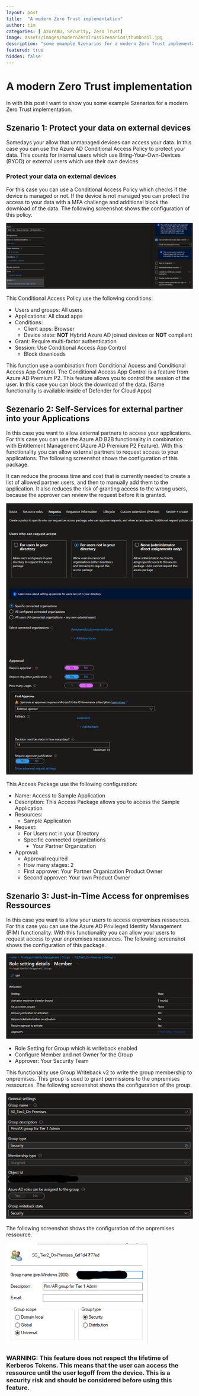 ```yaml
---
layout: post
title:  "A modern Zero Trust implementation"
author: tim
categories: [ AzureAD, Security, Zero Trust]
image: assets/images/modernZeroTrustSzenarios\thumbnail.jpg
description: "some emample Szenarios for a modern Zero Trust implementation"
featured: true
hidden: false
---
```


# A modern Zero Trust implementation

In with this post I want to show you some example Szenarios for a modern Zero Trust implementation.

## Szenario 1: Protect your data on external devices

Somedays your allow that unmanaged devices can access your data. In this case you can use the Azure AD Conditional Access Policy to protect your data. This counts for internal users which use Bring-Your-Own-Devices (BYOD) or external users which use their own devices.

### Protect your data on external devices

For this case you can use a Conditional Access Policy which checks if the device is managed or not. If the device is not managed you can protect the access to your data with a MFA challenge and additional block the download of the data. The following screenshot shows the configuration of this policy.

![Conditional Access Policy](/assets/images/modernZeroTrustSzenarios/ConditionalAccessPolicy.png)

This Conditional Access Policy use the following conditions:

- Users and groups: All users
- Applications: All cloud apps
- Conditions:
  - Client apps: Browser
  - Device state: **NOT** Hybrid Azure AD joined devices or **NOT** compliant
- Grant: Require multi-factor authentication
- Session: Use Conditional Access App Control
  - Block downloads

This function use a combination from Conditional Access and Conditional Access App Control. The Conditional Access App Control is a feature from Azure AD Premium P2. This feature allows you to control the session of the user. In this case you can block the download of the data. (Same functionality is available inside of Defender for Cloud Apps)

## Sezenario 2: Self-Services for external partner into your Applications

In this case you want to allow external partners to access your applications. For this case you can use the Azure AD B2B functionality in combination with Entitlement Managenemt (Azure AD Premium P2 Feature). With this functionality you can allow external partners to request access to your applications. The following screenshot shows the configuration of this package.

It can reduce the process time and cost that is currently needed to create a list of allowed partner users, and then to manually add them to the application. It also reduces the risk of granting access to the wrong users, because the approver can review the request before it is granted.

![Access Package](/assets/images/modernZeroTrustSzenarios/AccessPackage.png)

This Access Package use the following configuration:

- Name: Access to Sample Application
- Description: This Access Package allows you to access the Sample Application
- Resources:
  - Sample Application
- Request: 
  - For Users not in your Directory
  - Specific connected organizations
    - Your Partner Organization
- Approval: 
  - Approval required
  - How many stages: 2
  - First approver: Your Partner Organization Product Owner
  - Second approver: Your own Product Owner

## Szenario 3: Just-in-Time Access for onpremises Ressources

In this case you want to allow your users to access onpremises ressources. For this case you can use the Azure AD Privileged Identity Management (PIM) functionality. With this functionality you can allow your users to request access to your onpremises ressources. The following screenshot shows the configuration of this package.

![PIM](/assets/images/modernZeroTrustSzenarios/PIM.png)

- Role Setting for Group which is writeback enabled
- Configure Member and not Owner for the Group
- Approver: Your Security Team

This functionality use Group Writeback v2 to write the group membership to onpremises. This group is used to grant permissions to the onpremises ressources. The following screenshot shows the configuration of the group.

![Group Writeback](/assets/images/modernZeroTrustSzenarios/GroupWriteback.png) 

The following screenshot shows the configuration of the onpremises ressource. 

![Group Writeback2](/assets/images/modernZeroTrustSzenarios/GroupWriteback2.png) 

### WARNING: This feature does not respect the lifetime of Kerberos Tokens. This means that the user can access the ressource until the user logoff from the device. This is a security risk and should be considered before using this feature.
